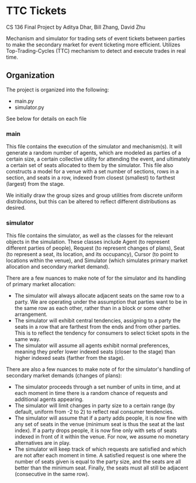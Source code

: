 # TTC Tickets
CS 136 Final Project by Aditya Dhar, Bill Zhang, David Zhu

Mechanism and simulator for trading sets of event tickets between parties to make the secondary market for event 
ticketing more efficient. Utilizes Top-Trading-Cycles (TTC) mechanism to detect and execute trades in real time.

## Organization
The project is organized into the following:

* main.py
* simulator.py

See below for details on each file

### main

This file contains the execution of the simulator and mechanism(s). It will generate a random number of agents,
which are modeled as parties of a certain size, a certain collective utility for attending the event, and ultimately
a certain set of seats allocated to them by the simulator. This file also constructs a model for a venue with a set
number of sections, rows in a section, and seats in a row, indexed from closest (smallest) to farthest (largest) from
the stage.

We initially draw the group sizes and group utilities from discrete uniform distributions, but this can be altered
to reflect different distributions as desired.

### simulator

This file contains the simulator, as well as the classes for the relevant objects in the simulation. These classes
include Agent (to represent different parties of people), Request (to represent changes of plans), Seat (to represent a
seat, its location, and its occupancy), Cursor (to point to locations within the venue), and Simulator (which simulates 
primary market allocation and secondary market demand).

There are a few nuances to make note of for the simulator and its handling of primary market allocation:
* The simulator will always allocate adjacent seats on the same row to a party. We are operating under the assumption
that parties want to be in the same row as each other, rather than in a block or some other arrangement.
* The simulator will exhibit central tendencies, assigning to a party the seats in a row that are farthest from the
ends and from other parties. This is to reflect the tendency for consumers to select ticket spots in the same way.
* The simulator will assume all agents exhibit normal preferences, meaning they prefer lower indexed seats (closer to
the stage) than higher indexed seats (farther from the stage).

There are also a few nuances to make note of for the simulator's handling of secondary market demands (changes of plans):
* The simulator proceeds through a set number of units in time, and at each moment in time there is a random chance of 
requests and additional agents appearing.
* The simulator will limit changes in party size to a certain range (by default, uniform from -2 to 2) to reflect real
consumer tendencies.
* The simulator will assume that if a party adds people, it is now fine with any set of seats in the venue (minimum 
seat is thus the seat at the last index). If a party drops people, it is now fine only with sets of seats indexed 
in front of it within the venue. For now, we assume no monetary alternatives are in play.
* The simulator will keep track of which requests are satisfied and which are not after each moment in time. A satisfied
request is one where the number of seats given is equal to the party size, and the seats are all better than the minimum 
seat. Finally, the seats must all still be adjacent (consecutive in the same row).